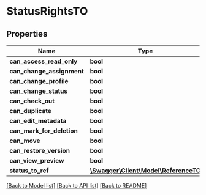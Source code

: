 # StatusRightsTO

## Properties
Name | Type | Description | Notes
------------ | ------------- | ------------- | -------------
**can_access_read_only** | **bool** |  | [optional] 
**can_change_assignment** | **bool** |  | [optional] 
**can_change_profile** | **bool** |  | [optional] 
**can_change_status** | **bool** |  | [optional] 
**can_check_out** | **bool** |  | [optional] 
**can_duplicate** | **bool** |  | [optional] 
**can_edit_metadata** | **bool** |  | [optional] 
**can_mark_for_deletion** | **bool** |  | [optional] 
**can_move** | **bool** |  | [optional] 
**can_restore_version** | **bool** |  | [optional] 
**can_view_preview** | **bool** |  | [optional] 
**status_to_ref** | [**\Swagger\Client\Model\ReferenceTO**](ReferenceTO.md) |  | [optional] 

[[Back to Model list]](../README.md#documentation-for-models) [[Back to API list]](../README.md#documentation-for-api-endpoints) [[Back to README]](../README.md)


